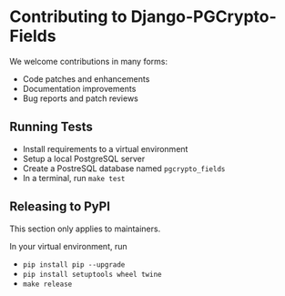 # Contributing to Django-PGCrypto-Fields

We welcome contributions in many forms:

* Code patches and enhancements
* Documentation improvements
* Bug reports and patch reviews

## Running Tests

* Install requirements to a virtual environment
* Setup a local PostgreSQL server
* Create a PostreSQL database named `pgcrypto_fields`
* In a terminal, run `make test`


## Releasing to PyPI

This section only applies to maintainers.

In your virtual environment, run

* `pip install pip --upgrade`
* `pip install setuptools wheel twine`
* `make release`

